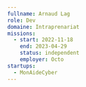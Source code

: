 ```yaml
---
fullname: Arnaud Lag
role: Dev
domaine: Intraprenariat
missions:
  - start: 2022-11-18
    end: 2023-04-29
    status: independent
    employer: Octo
startups:
  - MonAideCyber
---
```


